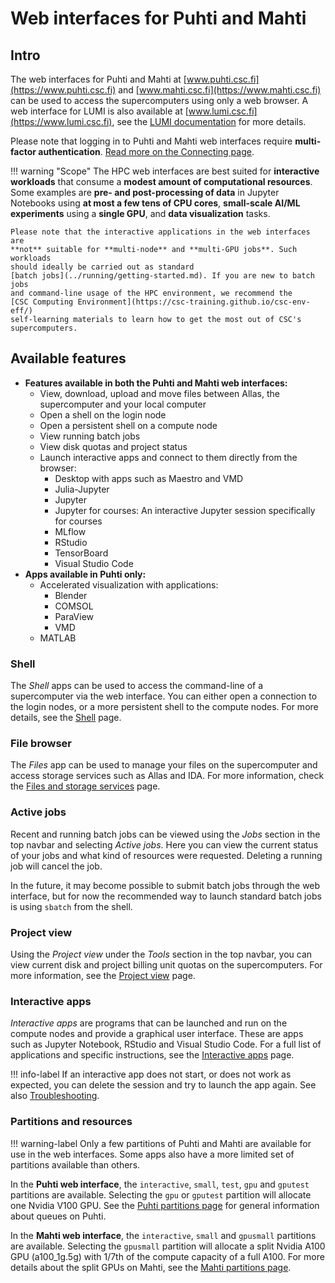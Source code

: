 # Web interfaces for Puhti and Mahti

## Intro

The web interfaces for Puhti and Mahti at
[www.puhti.csc.fi](https://www.puhti.csc.fi) and
[www.mahti.csc.fi](https://www.mahti.csc.fi) can be used to access the
supercomputers using only a web browser. A web interface for LUMI is also
available at [www.lumi.csc.fi](https://www.lumi.csc.fi), see the
[LUMI documentation](https://docs.lumi-supercomputer.eu/runjobs/webui/) for
more details.

Please note that logging in to Puhti and Mahti web interfaces require
**multi-factor authentication**.
[Read more on the Connecting page](connecting.md).

!!! warning "Scope"
    The HPC web interfaces are best suited for **interactive workloads** that
    consume a **modest amount of computational resources**. Some examples are
    **pre- and post-processing of data** in Jupyter Notebooks using
    **at most a few tens of CPU cores**, **small-scale AI/ML experiments**
    using a **single GPU**, and **data visualization** tasks.

    Please note that the interactive applications in the web interfaces are
    **not** suitable for **multi-node** and **multi-GPU jobs**. Such workloads
    should ideally be carried out as standard
    [batch jobs](../running/getting-started.md). If you are new to batch jobs
    and command-line usage of the HPC environment, we recommend the
    [CSC Computing Environment](https://csc-training.github.io/csc-env-eff/)
    self-learning materials to learn how to get the most out of CSC's
    supercomputers.

## Available features

- **Features available in both the Puhti and Mahti web interfaces:**
    - View, download, upload and move files between Allas, the supercomputer
      and your local computer
    - Open a shell on the login node
    - Open a persistent shell on a compute node
    - View running batch jobs
    - View disk quotas and project status
    - Launch interactive apps and connect to them directly from the browser:
        - Desktop with apps such as Maestro and VMD
        - Julia-Jupyter
        - Jupyter
        - Jupyter for courses: An interactive Jupyter session specifically for
          courses
        - MLflow
        - RStudio
        - TensorBoard
        - Visual Studio Code
- **Apps available in Puhti only:**
    - Accelerated visualization with applications:
        - Blender
        - COMSOL
        - ParaView
        - VMD
    - MATLAB

### Shell

The _Shell_ apps can be used to access the command-line of a supercomputer via
the web interface. You can either open a connection to the login nodes, or a
more persistent shell to the compute nodes. For more details, see the
[Shell](shell.md) page.

### File browser

The _Files_ app can be used to manage your files on the supercomputer and
access storage services such as Allas and IDA. For more information, check the
[Files and storage services](file-browser.md) page.

### Active jobs

Recent and running batch jobs can be viewed using the _Jobs_ section in the top
navbar and selecting _Active jobs_. Here you can view the current status of
your jobs and what kind of resources were requested. Deleting a running job
will cancel the job. 

In the future, it may become possible to submit batch jobs through the web
interface, but for now the recommended way to launch standard batch jobs is
using `sbatch` from the shell.

### Project view

Using the _Project view_ under the _Tools_ section in the top navbar, you can
view  current disk and project billing unit quotas on the supercomputers. For
more information, see the [Project view](project-view.md) page.

### Interactive apps

_Interactive apps_ are programs that can be launched and run on the compute
nodes and provide a graphical user interface. These are apps such as Jupyter
Notebook, RStudio and Visual Studio Code. For a full list of applications and
specific instructions, see the [Interactive apps](apps.md) page.

!!! info-label
    If an interactive app does not start, or does not work as expected, you can
    delete the session and try to launch the app again. See also
    [Troubleshooting](apps.md#troubleshooting).

### Partitions and resources

!!! warning-label
    Only a few partitions of Puhti and Mahti are available for use in the web
    interfaces. Some apps also have a more limited set of partitions available
    than others.

In the **Puhti web interface**, the `interactive`, `small`, `test`, `gpu` and
`gputest` partitions are available. Selecting the `gpu` or `gputest` partition
will allocate one Nvidia V100 GPU. See the
[Puhti partitions page](../running/batch-job-partitions.md#puhti-partitions)
for general information about queues on Puhti.

In the **Mahti web interface**, the `interactive`, `small` and `gpusmall`
partitions are available. Selecting the `gpusmall` partition will allocate a
split Nvidia A100 GPU (a100_1g.5g) with 1/7th of the compute capacity of a full
A100. For more details about the split GPUs on Mahti, see the
[Mahti partitions page](../running/batch-job-partitions.md#mahti-partitions).
